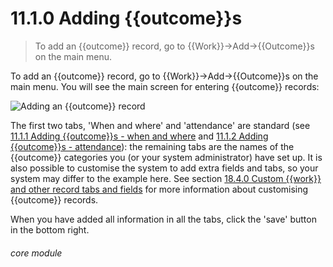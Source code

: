 # 11.1.0    Adding {{outcome}}s

> To add an {{outcome}} record, go to {{Work}}->Add->{{Outcome}}s on the main menu. 

To add an {{outcome}} record, go to {{Work}}->Add->{{Outcome}}s on the main menu. You will see the main screen for entering {{outcome}} records:

![Adding an {{outcome}} record]({{imgpath}}74a.png)

The first two tabs, 'When and where' and 'attendance' are standard (see [11.1.1  Adding {{outcome}}s - when and where](/help/index/v/{{version}}/p/11.1.1) and [11.1.2  Adding {{outcome}}s - attendance](/help/index/v/{{version}}/p/11.1.2)): the remaining tabs are the names of the {{outcome}} categories you (or your system administrator) have set up. It is also possible to customise the system to add extra fields and tabs, so your system may differ to the example here. See section [18.4.0  Custom {{work}} and other record tabs and fields](/help/index/v/{{version}}/p/18.4.0) for more information about customising {{outcome}} records.

When you have added all information in all the tabs, click the 'save' button in the bottom right. 

###### core module

